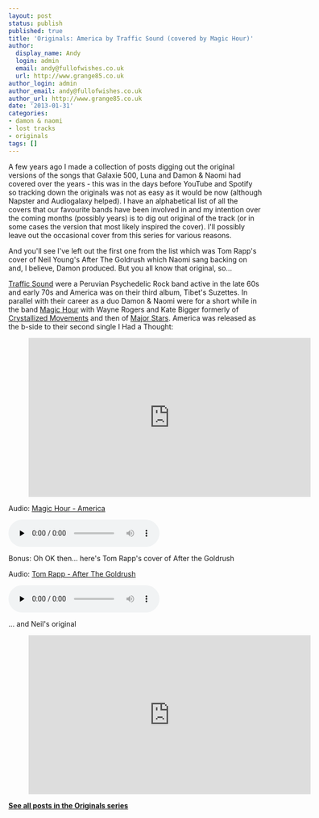 ```yaml
---
layout: post
status: publish
published: true
title: 'Originals: America by Traffic Sound (covered by Magic Hour)'
author:
  display_name: Andy
  login: admin
  email: andy@fullofwishes.co.uk
  url: http://www.grange85.co.uk
author_login: admin
author_email: andy@fullofwishes.co.uk
author_url: http://www.grange85.co.uk
date: '2013-01-31'
categories:
- damon & naomi
- lost tracks
- originals
tags: []
---
```

<p>A few years ago I made a collection of posts digging out the original versions of the songs that Galaxie 500, Luna and Damon & Naomi had covered over the years - this was in the days before YouTube and Spotify so tracking down the originals was not as easy as it would be now (although Napster and Audiogalaxy helped). I have <span class="removed_link" title="https://www.fullofwishes.co.uk/database/database/track/covers">an alphabetical list of all the covers that our favourite bands have been involved in</span> and my intention over the coming months (possibly years) is to dig out original of the track (or in some cases the version that most likely inspired the cover). I'll possibly leave out the occasional cover from this series for various reasons.</p>
<p>And you'll see I've left out the first one from the list which was Tom Rapp's cover of Neil Young's After The Goldrush which Naomi sang backing on and, I believe, Damon produced. But you all know that original, so...</p>
<p><a href="http://en.wikipedia.org/wiki/Traffic_Sound">Traffic Sound</a> were a Peruvian Psychedelic Rock band active in the late 60s and early 70s and America was on their third album, Tibet's Suzettes. In parallel with their career as a duo <span class="removed_link" title="https://www.fullofwishes.co.uk/database/database/discography/damon_and_naomi">Damon & Naomi</span> were for a short while in the band <a href="http://en.wikipedia.org/wiki/Magic_Hour_%28band%29">Magic Hour</a> with Wayne Rogers and Kate Bigger formerly of <a href="http://en.wikipedia.org/wiki/Crystalized_Movements">Crystallized Movements</a> and then of <a href="http://en.wikipedia.org/wiki/Major_Stars">Major Stars</a>. America was released as the b-side to their second single I Had a Thought:</p>

<figure class="caption aligncenter"><iframe width="560" height="315" src="https://www.youtube.com/embed/Fl4ZURH1-PQ" frameborder="0" allowfullscreen></iframe><figcaption class="caption-text"></figcaption></figure>


<div class="well"><p class="audio">Audio: <a href="https://media.fullofwishes.co.uk/03-damon_and_naomi/audio/02_Magic-Hour_America.mp3">Magic Hour - America</a></p><audio controls="controls" preload="none" src="https://media.fullofwishes.co.uk/03-damon_and_naomi/audio/02_Magic-Hour_America.mp3"></audio></div>


<p>Bonus: Oh OK then... here's Tom Rapp's cover of After the Goldrush</p>

<div class="well"><p class="audio">Audio: <a href="https://media.fullofwishes.co.uk/03-damon_and_naomi/audio/tom-rapp-after-the-goldrush.mp3">Tom Rapp - After The Goldrush</a></p><audio controls="controls" preload="none" src="https://media.fullofwishes.co.uk/03-damon_and_naomi/audio/tom-rapp-after-the-goldrush.mp3"></audio></div>

<p>&hellip; and Neil's original</p>
<figure class="caption aligncenter"><iframe width="560" height="315" src="https://www.youtube.com/embed/d6Zf4D1tHdw" frameborder="0" allowfullscreen></iframe><figcaption class="caption-text"></figcaption></figure>
<p><strong><a href="/category/originals/" title="List: Originals">See all posts in the Originals series</a></strong></p>

